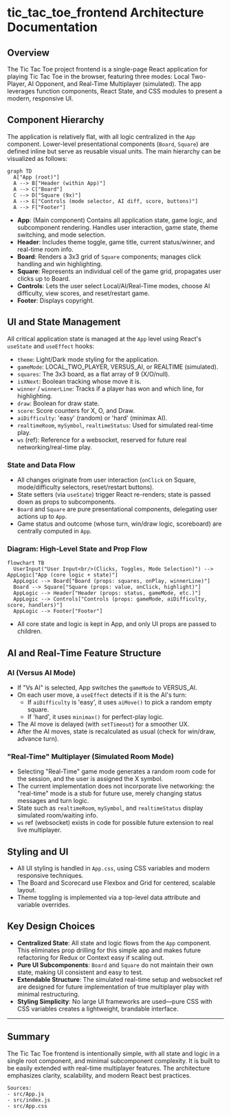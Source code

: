 # tic_tac_toe_frontend Architecture Documentation

## Overview

The Tic Tac Toe project frontend is a single-page React application for playing Tic Tac Toe in the browser, featuring three modes: Local Two-Player, AI Opponent, and Real-Time Multiplayer (simulated). The app leverages function components, React State, and CSS modules to present a modern, responsive UI.

## Component Hierarchy

The application is relatively flat, with all logic centralized in the `App` component. Lower-level presentational components (`Board`, `Square`) are defined inline but serve as reusable visual units. The main hierarchy can be visualized as follows:

```mermaid
graph TD
  A["App (root)"]
  A --> B["Header (within App)"]
  A --> C["Board"]
  C --> D["Square (9x)"]
  A --> E["Controls (mode selector, AI diff, score, buttons)"]
  A --> F["Footer"]
```

- **App**: (Main component) Contains all application state, game logic, and subcomponent rendering. Handles user interaction, game state, theme switching, and mode selection.
- **Header**: Includes theme toggle, game title, current status/winner, and real-time room info.
- **Board**: Renders a 3x3 grid of `Square` components; manages click handling and win highlighting.
- **Square**: Represents an individual cell of the game grid, propagates user clicks up to Board.
- **Controls**: Lets the user select Local/AI/Real-Time modes, choose AI difficulty, view scores, and reset/restart game.
- **Footer**: Displays copyright.

## UI and State Management

All critical application state is managed at the `App` level using React's `useState` and `useEffect` hooks:
- `theme`: Light/Dark mode styling for the application.
- `gameMode`: LOCAL_TWO_PLAYER, VERSUS_AI, or REALTIME (simulated).
- `squares`: The 3x3 board, as a flat array of 9 (X/O/null).
- `isXNext`: Boolean tracking whose move it is.
- `winner` / `winnerLine`: Tracks if a player has won and which line, for highlighting.
- `draw`: Boolean for draw state.
- `score`: Score counters for X, O, and Draw.
- `aiDifficulty`: 'easy' (random) or 'hard' (minimax AI).
- `realtimeRoom`, `mySymbol`, `realtimeStatus`: Used for simulated real-time play.
- `ws` (ref): Reference for a websocket, reserved for future real networking/real-time play.

### State and Data Flow

- All changes originate from user interaction (`onClick` on Square, mode/difficulty selectors, reset/restart buttons).
- State setters (via `useState`) trigger React re-renders; state is passed down as props to subcomponents.
- `Board` and `Square` are pure presentational components, delegating user actions up to `App`.
- Game status and outcome (whose turn, win/draw logic, scoreboard) are centrally computed in `App`.

### Diagram: High-Level State and Prop Flow

```mermaid
flowchart TB
  UserInput("User Input<br/>(Clicks, Toggles, Mode Selection)") --> AppLogic["App (core logic + state)"]
  AppLogic --> Board["Board (props: squares, onPlay, winnerLine)"]
  Board --> Square["Square (props: value, onClick, highlight)"]
  AppLogic --> Header["Header (props: status, gameMode, etc.)"]
  AppLogic --> Controls["Controls (props: gameMode, aiDifficulty, score, handlers)"]
  AppLogic --> Footer["Footer"]
```

- All core state and logic is kept in App, and only UI props are passed to children.

## AI and Real-Time Feature Structure

### AI (Versus AI Mode)

- If "Vs AI" is selected, App switches the `gameMode` to VERSUS_AI.
- On each user move, a `useEffect` detects if it is the AI's turn:
    - If `aiDifficulty` is 'easy', it uses `aiMove()` to pick a random empty square.
    - If 'hard', it uses `minimax()` for perfect-play logic.
- The AI move is delayed (with `setTimeout`) for a smoother UX.
- After the AI moves, state is recalculated as usual (check for win/draw, advance turn).

### "Real-Time" Multiplayer (Simulated Room Mode)

- Selecting "Real-Time" game mode generates a random room code for the session, and the user is assigned the X symbol.
- The current implementation does not incorporate live networking: the "real-time" mode is a stub for future use, merely changing status messages and turn logic.
- State such as `realtimeRoom`, `mySymbol`, and `realtimeStatus` display simulated room/waiting info.
- `ws` ref (websocket) exists in code for possible future extension to real live multiplayer.

## Styling and UI

- All UI styling is handled in `App.css`, using CSS variables and modern responsive techniques.
- The Board and Scorecard use Flexbox and Grid for centered, scalable layout.
- Theme toggling is implemented via a top-level data attribute and variable overrides.

## Key Design Choices

- **Centralized State**: All state and logic flows from the `App` component. This eliminates prop drilling for this simple app and makes future refactoring for Redux or Context easy if scaling out.
- **Pure UI Subcomponents**: `Board` and `Square` do not maintain their own state, making UI consistent and easy to test.
- **Extendable Structure**: The simulated real-time setup and websocket ref are designed for future implementation of true multiplayer play with minimal restructuring.
- **Styling Simplicity**: No large UI frameworks are used—pure CSS with CSS variables creates a lightweight, brandable interface.

---

## Summary

The Tic Tac Toe frontend is intentionally simple, with all state and logic in a single root component, and minimal subcomponent complexity. It is built to be easily extended with real-time multiplayer features. The architecture emphasizes clarity, scalability, and modern React best practices.

```
Sources:
- src/App.js
- src/index.js
- src/App.css
```
